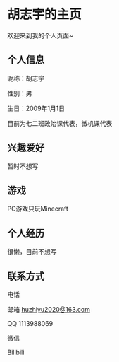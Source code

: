 # 胡志宇的主页

欢迎来到我的个人页面~

## 个人信息

昵称：胡志宇

性别：男

生日：2009年1月1日

目前为七二班政治课代表，微机课代表

## 兴趣爱好

暂时不想写

## 游戏

PC游戏只玩Minecraft

## 个人经历

很懒，目前不想写

## 联系方式

电话

邮箱 huzhiyu2020@163.com

QQ 1113988069

微信 

Bilibili